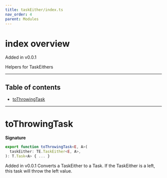 ```yaml
---
title: taskEither/index.ts
nav_order: 4
parent: Modules
---
```


# index overview

Added in v0.0.1

Helpers for TaskEithers

---

<h2 class="text-delta">Table of contents</h2>

- [toThrowingTask](#tothrowingtask)

---

# toThrowingTask

**Signature**

```ts
export function toThrowingTask<E, A>(
  taskEither: TE.TaskEither<E, A>,
): T.Task<A> { ... }
```

Added in v0.0.1
Converts a TaskEither to a Task. If the TaskEither is a left, this task will throw the left value.
